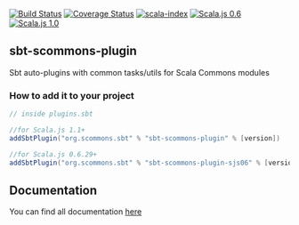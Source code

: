 
[![Build Status](https://travis-ci.com/scommons/sbt-scommons-plugin.svg?branch=master)](https://travis-ci.com/scommons/sbt-scommons-plugin)
[![Coverage Status](https://coveralls.io/repos/github/scommons/sbt-scommons-plugin/badge.svg?branch=master)](https://coveralls.io/github/scommons/sbt-scommons-plugin?branch=master)
[![scala-index](https://index.scala-lang.org/scommons/sbt-scommons-plugin/sbt-scommons-plugin/latest-by-scala-version.svg?targetType=Sbt)](https://index.scala-lang.org/scommons/sbt-scommons-plugin/sbt-scommons-plugin)
[![Scala.js 0.6](https://www.scala-js.org/assets/badges/scalajs-0.6.29.svg)](https://www.scala-js.org)
[![Scala.js 1.0](https://www.scala-js.org/assets/badges/scalajs-1.1.0.svg)](https://www.scala-js.org)

## sbt-scommons-plugin
Sbt auto-plugins with common tasks/utils for Scala Commons modules

### How to add it to your project

```scala
// inside plugins.sbt

//for Scala.js 1.1+
addSbtPlugin("org.scommons.sbt" % "sbt-scommons-plugin" % [version])

//for Scala.js 0.6.29+
addSbtPlugin("org.scommons.sbt" % "sbt-scommons-plugin-sjs06" % [version])
```

## Documentation

You can find all documentation [here](https://scommons.org/sbt-scommons-plugin)
